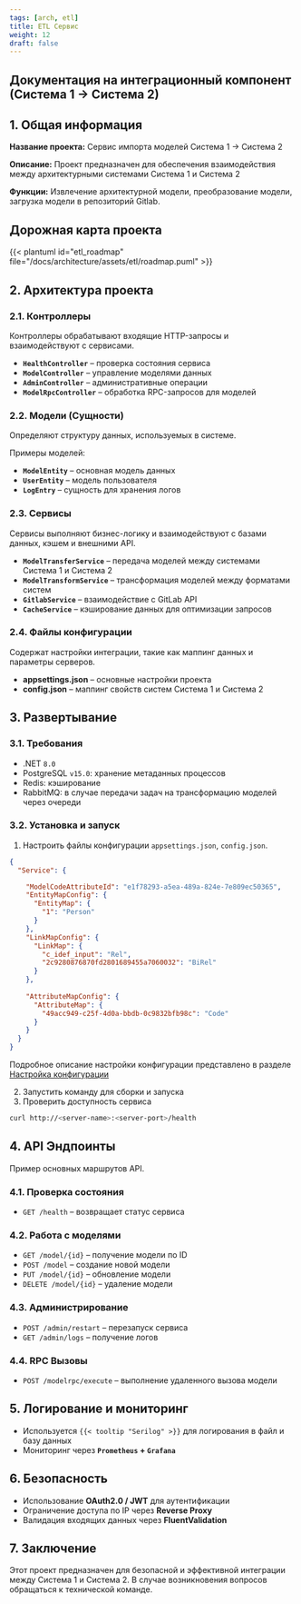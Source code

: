 ```yaml
---
tags: [arch, etl]
title: ETL Сервис
weight: 12
draft: false
---
```


## Документация на интеграционный компонент (Система 1 -> Система 2)

## 1. Общая информация
**Название проекта:** Сервис импорта моделей Система 1 -> Система 2  

**Описание:** Проект предназначен для обеспечения взаимодействия между архитектурными системами Система 1 и Система 2

**Функции:** Извлечение архитектурной модели, преобразование модели, загрузка модели в репозиторий Gitlab.

## Дорожная карта проекта

{{< plantuml id="etl_roadmap" file="/docs/architecture/assets/etl/roadmap.puml" >}}

## 2. Архитектура проекта
### 2.1. Контроллеры
Контроллеры обрабатывают входящие HTTP-запросы и взаимодействуют с сервисами.

- **`HealthController`** – проверка состояния сервиса
- **`ModelController`** – управление моделями данных
- **`AdminController`** – административные операции
- **`ModelRpcController`** – обработка RPC-запросов для моделей

### 2.2. Модели (Сущности)
Определяют структуру данных, используемых в системе.

Примеры моделей:
- **`ModelEntity`** – основная модель данных
- **`UserEntity`** – модель пользователя
- **`LogEntry`** – сущность для хранения логов

### 2.3. Сервисы
Сервисы выполняют бизнес-логику и взаимодействуют с базами данных, кэшем и внешними API.

- **`ModelTransferService`** – передача моделей между системами Система 1 и Система 2
- **`ModelTransformService`** – трансформация моделей между форматами систем
- **`GitlabService`** – взаимодействие с GitLab API
- **`CacheService`** – кэширование данных для оптимизации запросов

### 2.4. Файлы конфигурации
Содержат настройки интеграции, такие как маппинг данных и параметры серверов.

- **appsettings.json** – основные настройки проекта
- **config.json** – маппинг свойств систем Система 1 и Система 2

## 3. Развертывание
### 3.1. Требования
- .NET `8.0`
- PostgreSQL `v15.0`: хранение метаданных процессов
- Redis: кэширование
- RabbitMQ: в случае передачи задач на трансформацию моделей через очереди

### 3.2. Установка и запуск
1. Настроить файлы конфигурации `appsettings.json`, `config.json`.

```json {filename="Пример файла маппинга методологии",linenos=table}
{
  "Service": {

    "ModelCodeAttributeId": "e1f78293-a5ea-489a-824e-7e809ec50365",    
    "EntityMapConfig": {
      "EntityMap": {
        "1": "Person"        
      }
    },
    "LinkMapConfig": {
      "LinkMap": {
        "c_idef_input": "Rel",
        "2c9280876870fd2801689455a7060032": "BiRel"
      }
    },   
    
    "AttributeMapConfig": {
      "AttributeMap": {
        "49acc949-c25f-4d0a-bbdb-0c9832bfb98c": "Code"        
      }
    }
  }
}
```
Подробное описание настройки конфигурации представлено в разделе [Настройка конфигурации](#etl-service-config) 

2. Запустить команду для сборки и запуска
3. Проверить доступность сервиса
```sh {filename=helathcheck}
curl http://<server-name>:<server-port>/health
```

## 4. API Эндпоинты
Пример основных маршрутов API.

### 4.1. Проверка состояния
- `GET /health` – возвращает статус сервиса

### 4.2. Работа с моделями
- `GET /model/{id}` – получение модели по ID
- `POST /model` – создание новой модели
- `PUT /model/{id}` – обновление модели
- `DELETE /model/{id}` – удаление модели

### 4.3. Администрирование
- `POST /admin/restart` – перезапуск сервиса
- `GET /admin/logs` – получение логов

### 4.4. RPC Вызовы
- `POST /modelrpc/execute` – выполнение удаленного вызова модели

## 5. Логирование и мониторинг
- Используется `{{< tooltip "Serilog" >}}` для логирования в файл и базу данных
- Мониторинг через **`Prometheus` + `Grafana`**

## 6. Безопасность
- Использование **OAuth2.0 / JWT** для аутентификации
- Ограничение доступа по IP через **Reverse Proxy**
- Валидация входящих данных через **FluentValidation**

## 7. Заключение
Этот проект предназначен для безопасной и эффективной интеграции между Система 1 и Система 2. В случае возникновения вопросов обращаться к технической команде.

